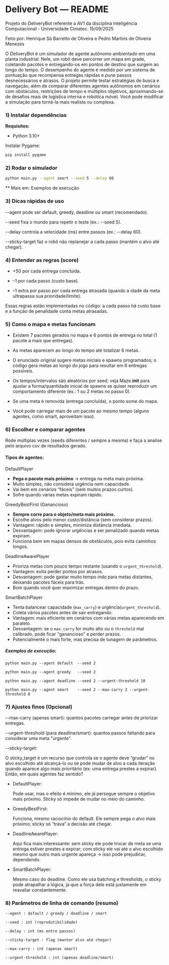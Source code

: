 # Delivery Bot — README

Projeto do DeliveryBot referente a AV1 da disciplina Inteligência Computacional - Universidade Cimatec.
15/09/2025

Feito por:
Henrique Sá Barretto de Oliveira e 
Pedro Martins de Oliveira Menezes

O DeliveryBot é um simulador de agente autônomo ambientado em uma planta industrial. Nele, um robô deve percorrer um mapa em grade, coletando pacotes e entregando-os em pontos de destino que surgem ao longo do tempo. O desempenho do agente é medido por um sistema de pontuação que recompensa entregas rápidas e pune passos desnecessários e atrasos. O projeto permite testar estratégias de busca e navegação, além de comparar diferentes agentes autônomos em cenários com obstáculos, restrições de tempo e múltiplos objetivos, aproximando-se de desafios reais de logística interna e robótica móvel. Você pode modificar a simulação para torná-la mais realista ou complexa.

### 1) Instalar dependências

**Requisitos:**

- Python 3.10+

Instalar Pygame:

```bash
pip install pygame
```

### 2) Rodar o simulador

```bash
python main.py --agent smart --seed 5 --delay 60
```
** Mais em: Exemplos de execução

### 3) Dicas rápidas de uso

--agent pode ser default, greedy, deadline ou smart (recomendado).

--seed fixa o mundo para repetir o teste (ex.: --seed 5).

--delay controla a velocidade (ms) entre passos (ex.: --delay 60).

--sticky-target faz o robô não replanejar a cada passo (mantém o alvo até chegar).

### 4) Entender as regras (score)

- +50 por cada entrega concluída.

- –1 por cada passo (custo base).

- –1 extra por passo por cada entrega atrasada (quando a idade da meta ultrapassa sua prioridade/limite).

Essas regras estão implementadas no código: a cada passo há custo base e a função de penalidade conta metas atrasadas.

### 5) Como o mapa e metas funcionam

- Existem 7 pacotes gerados no mapa e 6 pontos de entrega no total (1 pacote a mais que entregas).

- As metas aparecem ao longo do tempo até totalizar 6 metas.

- O enunciado original sugere metas iniciais e spawns programados; o código gera metas ao longo do jogo para resultar em 6 entregas possíveis.

- Os tempos/intervalos são aleatórios por seed; veja Maze.__init__ para ajustar a forma/quantidade inicial de spawns se quiser reproduzir um comportamento diferente (ex.: 1 ou 2 metas no passo 0).

- Se uma meta é removida (entrega concluída), o ponto some do mapa.

- Você pode carregar mais de um pacote ao mesmo tempo (alguns agentes, como smart, aproveitam isso).

### 6) Escolher e comparar agentes

Rode múltiplas vezes (seeds diferentes / sempre a mesma) e faça a analise pelo arquivo csv de resultados gerado.
#### Tipos de agentes:

DefaultPlayer

- **Pega o pacote mais próximo** → entrega na meta mais próxima.
- Muito simples, não considera urgência nem capacidade.
- Vai bem em cenários “fáceis” (sem muitos prazos curtos).
- Sofre quando várias metas expiram rápido.

GreedyBestFirst (Ganancioso)

- **Sempre corre para o objeto/meta mais próximo.**
- Escolhe alvos pelo menor custo/distância (sem considerar prazos).
- Vantagem: rápido e simples, minimiza distância imediata.
- Desvantagem: pode ignorar urgências e ser penalizado quando metas expiram.
- Funciona bem em mapas densos de obstáculos, pois evita caminhos longos.

DeadlineAwarePlayer

- Prioriza metas com pouco tempo restante (usando o `urgent_threshold`).
- Vantagem: evita perder pontos por atrasos.
- Desvantagem: pode gastar muito tempo indo para metas distantes, deixando pacotes fáceis para trás.
- Bom quando você quer maximizar entregas dentro do prazo.


SmartBatchPlayer

- Tenta balancear capacidade (`max_carry`) e urgência(`urgent_threshold`).
- Coleta vários pacotes antes de sair entregando.
- Vantagem: mais eficiente em cenários com várias metas aparecendo em paralelo.
- Desvantagem: se o `max_carry` for muito alto ou o `threshold` mal calibrado, pode ficar "ganancioso" e perder prazos.
- Potencialmente o mais forte, mas precisa de tunagem de parâmetros.

##### Exemplos de execução:

    python main.py --agent default  --seed 2
    
    python main.py --agent greedy   --seed 2
    
    python main.py --agent deadline --seed 2 --urgent-threshold 10
    
    python main.py --agent smart    --seed 2 --max-carry 2 --urgent-threshold 8


### 7) Ajustes finos (Opcional)

--max-carry (apenas smart): quantos pacotes carregar antes de priorizar entregas.

--urgent-threshold (para deadline/smart): quantos passos faltando para considerar uma meta "urgente".

--sticky-target:

O sticky_target é um recurso que controla se o agente deve “grudar” no alvo escolhido até alcançá-lo ou se pode mudar de alvo a cada iteração quando aparece algo mais prioritário (ex: uma entrega prestes a expirar). Então, em quais agentes faz sentido?

- DefaultPlayer:

    Pode usar, mas o efeito é mínimo, ele já persegue sempre o objetivo mais próximo. Sticky só impede de mudar no meio do caminho.

- GreedyBestFirst:
    
    Funciona, mesmo raciocínio do default. Ele sempre pega o alvo mais próximo; sticky só “trava” a decisão até chegar.

- DeadlineAwarePlayer:
    
    Aqui fica mais interessante: sem sticky ele pode trocar de meta se uma entrega estiver prestes a expirar; com sticky ele vai até o alvo escolhido mesmo que outro mais urgente apareça → isso pode prejudicar, dependendo.

- SmartBatchPlayer:
    
    Mesmo caso do deadline. Como ele usa batching e thresholds, o sticky pode atrapalhar a lógica, já que a força dele está justamente em reavaliar constantemente.

### 8) Parâmetros de linha de comando (resumo)

    --agent : default / greedy / deadline / smart

    --seed : int (reprodutibilidade)

    --delay : int (ms entre passos)

    --sticky-target : flag (manter alvo até chegar)

    --max-carry : int (apenas smart)

    --urgent-threshold : int (apenas deadline/smart)